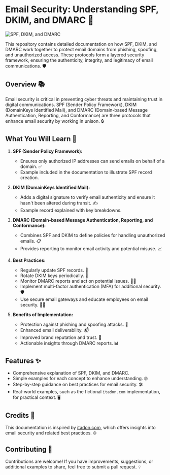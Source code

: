 # Email Security: Understanding SPF, DKIM, and DMARC 🚀

![SPF, DKIM, and DMARC](https://github.com/user-attachments/assets/9cf0e115-45c2-48dc-8382-4f7a8f330b41)

This repository contains detailed documentation on how SPF, DKIM, and DMARC work together to protect email domains from phishing, spoofing, and unauthorized access. These protocols form a layered security framework, ensuring the authenticity, integrity, and legitimacy of email communications. 🛡️

## Overview 📚

Email security is critical in preventing cyber threats and maintaining trust in digital communications. SPF (Sender Policy Framework), DKIM (DomainKeys Identified Mail), and DMARC (Domain-based Message Authentication, Reporting, and Conformance) are three protocols that enhance email security by working in unison. 🔒

## What You Will Learn 🧠

1. **SPF (Sender Policy Framework):**
   - Ensures only authorized IP addresses can send emails on behalf of a domain. ✅
   - Example included in the documentation to illustrate SPF record creation.

2. **DKIM (DomainKeys Identified Mail):**
   - Adds a digital signature to verify email authenticity and ensure it hasn't been altered during transit. ✍️
   - Example record explained with key breakdowns.

3. **DMARC (Domain-based Message Authentication, Reporting, and Conformance):**
   - Combines SPF and DKIM to define policies for handling unauthorized emails. 📋
   - Provides reporting to monitor email activity and potential misuse. 📈

4. **Best Practices:**
   - Regularly update SPF records. 🔄
   - Rotate DKIM keys periodically. 🔑
   - Monitor DMARC reports and act on potential issues. 🕵️‍♂️
   - Implement multi-factor authentication (MFA) for additional security. 🛡️
   - Use secure email gateways and educate employees on email security. 🧑‍💻

5. **Benefits of Implementation:**
   - Protection against phishing and spoofing attacks. 🛑
   - Enhanced email deliverability. 📬
   - Improved brand reputation and trust. 🌟
   - Actionable insights through DMARC reports. 📊

## Features ✨

- Comprehensive explanation of SPF, DKIM, and DMARC.
- Simple examples for each concept to enhance understanding. 🤓
- Step-by-step guidance on best practices for email security. 🛠️
- Real-world examples, such as the fictional `itadon.com` implementation, for practical context. 🖥️

## Credits 🙌

This documentation is inspired by [itadon.com](https://itadon.com/), which offers insights into email security and related best practices. 🌐

## Contributing 🤝

Contributions are welcome! If you have improvements, suggestions, or additional examples to share, feel free to submit a pull request. 💡
